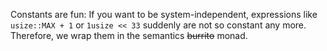 Constants are fun: If you want to be system-independent, expressions like `usize::MAX + 1` or `1usize << 33` suddenly are not so constant any more. Therefore, we wrap them in the semantics <s>burrito</s> monad.
